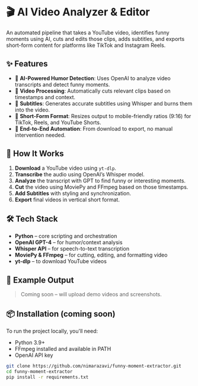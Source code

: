 # 🎬 AI Video Analyzer & Editor

An automated pipeline that takes a YouTube video, identifies funny moments using AI, cuts and edits those clips, adds subtitles, and exports short-form content for platforms like TikTok and Instagram Reels.

## ✨ Features

- 🧠 **AI-Powered Humor Detection**: Uses OpenAI to analyze video transcripts and detect funny moments.
- 🎥 **Video Processing**: Automatically cuts relevant clips based on timestamps and context.
- 💬 **Subtitles**: Generates accurate subtitles using Whisper and burns them into the video.
- 📱 **Short-Form Format**: Resizes output to mobile-friendly ratios (9:16) for TikTok, Reels, and YouTube Shorts.
- 🔁 **End-to-End Automation**: From download to export, no manual intervention needed.

## 🚀 How It Works

1. **Download** a YouTube video using `yt-dlp`.
2. **Transcribe** the audio using OpenAI’s Whisper model.
3. **Analyze** the transcript with GPT to find funny or interesting moments.
4. **Cut** the video using MoviePy and FFmpeg based on those timestamps.
5. **Add Subtitles** with styling and synchronization.
6. **Export** final videos in vertical short format.

## 🛠️ Tech Stack

- **Python** – core scripting and orchestration
- **OpenAI GPT-4** – for humor/context analysis
- **Whisper API** – for speech-to-text transcription
- **MoviePy & FFmpeg** – for cutting, editing, and formatting video
- **yt-dlp** – to download YouTube videos

## 📂 Example Output

> Coming soon – will upload demo videos and screenshots.

## 📦 Installation (coming soon)

To run the project locally, you'll need:

- Python 3.9+
- FFmpeg installed and available in PATH
- OpenAI API key

```bash
git clone https://github.com/nimarazavi/funny-moment-extractor.git
cd funny-moment-extractor
pip install -r requirements.txt
